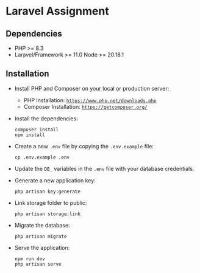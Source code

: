 # Laravel Assignment

## Dependencies

-   PHP >= 8.3
-   Laravel/Framework >= 11.0
    Node >= 20.18.1

## Installation
* Install PHP and Composer on your local or production server:
    - PHP Installation: <a href="https://www.php.net/downloads.php">`https://www.php.net/downloads.php`</a>
    - Composer Installation: <a href="https://getcomposer.org/">`https://getcomposer.org/`</a>
    
* Install the dependencies: 
    ```
    composer install
    npm install
    ```
    
* Create a new `.env` file by copying the `.env.example` file: 
    ```
    cp .env.example .env
    ```
    
*  Update the `DB_` variables in the `.env` file with your database credentials.
    
* Generate a new application key: 
    ```
    php artisan key:generate
    ```

* Link storage folder to public: 
    ```
    php artisan storage:link
    ```
    
*  Migrate the database: 
    ```
    php artisan migrate
    ```
    
*  Serve the application: 
    ```
    npm run dev
    php artisan serve